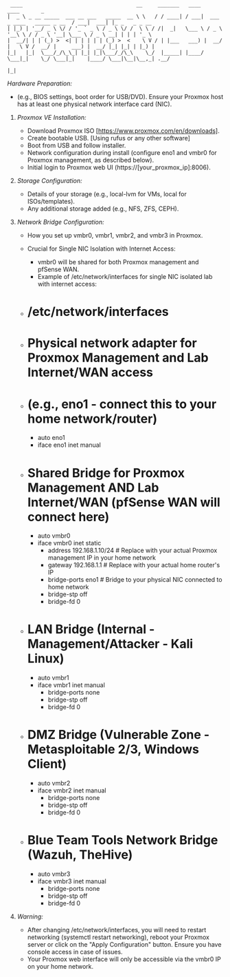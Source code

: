 ````
 ____                                     __     _______   ____                             ____       _               
|  _ \ _ __ _____  ___ __ ___   _____  __ \ \   / / ____| / ___|  ___ _ ____   _____ _ __  / ___|  ___| |_ _   _ _ __  
| |_) | '__/ _ \ \/ / '_ ` _ \ / _ \ \/ /  \ \ / /|  _|   \___ \ / _ \ '__\ \ / / _ \ '__| \___ \ / _ \ __| | | | '_ \ 
|  __/| | | (_) >  <| | | | | | (_) >  <    \ V / | |___   ___) |  __/ |   \ V /  __/ |     ___) |  __/ |_| |_| | |_) |
|_|   |_|  \___/_/\_\_| |_| |_|\___/_/\_\    \_/  |_____| |____/ \___|_|    \_/ \___|_|    |____/ \___|\__|\__,_| .__/ 
                                                                                                                |_|    
````
*Hardware Preparation:*
- (e.g., BIOS settings, boot order for USB/DVD). Ensure your Proxmox host has at least one physical network interface card (NIC).

1. *Proxmox VE Installation:*
    - Download Proxmox ISO [https://www.proxmox.com/en/downloads].
    - Create bootable USB. [Using rufus or any other software]
    - Boot from USB and follow installer.
    - Network configuration during install (configure eno1 and vmbr0 for Proxmox management, as described below).
    - Initial login to Proxmox web UI (https://[your_proxmox_ip]:8006).

2. *Storage Configuration:*
    - Details of your storage (e.g., local-lvm for VMs, local for ISOs/templates).
    - Any additional storage added (e.g., NFS, ZFS, CEPH).

3. *Network Bridge Configuration:*
    - How you set up vmbr0, vmbr1, vmbr2, and vmbr3 in Proxmox.
    - Crucial for Single NIC Isolation with Internet Access:
        - vmbr0 will be shared for both Proxmox management and pfSense WAN.
        - Example of /etc/network/interfaces for single NIC isolated lab with internet access:
   
    - # /etc/network/interfaces
    - # Physical network adapter for Proxmox Management and Lab Internet/WAN access
    - # (e.g., eno1 - connect this to your home network/router)
        - auto eno1
        - iface eno1 inet manual

    - # Shared Bridge for Proxmox Management AND Lab Internet/WAN (pfSense WAN will connect here)
        - auto vmbr0
        - iface vmbr0 inet static
            - address 192.168.1.10/24  # Replace with your actual Proxmox management IP in your home network
            - gateway 192.168.1.1     # Replace with your actual home router's IP
            - bridge-ports eno1       # Bridge to your physical NIC connected to home network
            - bridge-stp off
            - bridge-fd 0

    - # LAN Bridge (Internal - Management/Attacker - Kali Linux)
        - auto vmbr1
        - iface vmbr1 inet manual
            - bridge-ports none
            - bridge-stp off
            - bridge-fd 0

    - # DMZ Bridge (Vulnerable Zone - Metasploitable 2/3, Windows Client)
        - auto vmbr2
        - iface vmbr2 inet manual
            - bridge-ports none
            - bridge-stp off
            - bridge-fd 0

    - # Blue Team Tools Network Bridge (Wazuh, TheHive)
        - auto vmbr3
        - iface vmbr3 inet manual
            - bridge-ports none
            - bridge-stp off
            - bridge-fd 0

4. *Warning:*
    - After changing /etc/network/interfaces, you will need to restart networking (systemctl restart networking), reboot your Proxmox server or click on the "Apply Configuration" button. Ensure you have console access in case of issues.
    - Your Proxmox web interface will only be accessible via the vmbr0 IP on your home network.
